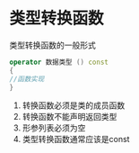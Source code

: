 # 类型转换函数

类型转换函数的一般形式

```c++
operator 数据类型 () const
{
//函数实现
}
```

1. 转换函数必须是类的成员函数
2. 转换函数不能声明返回类型
3. 形参列表必须为空
4. 类型转换函数通常应该是const